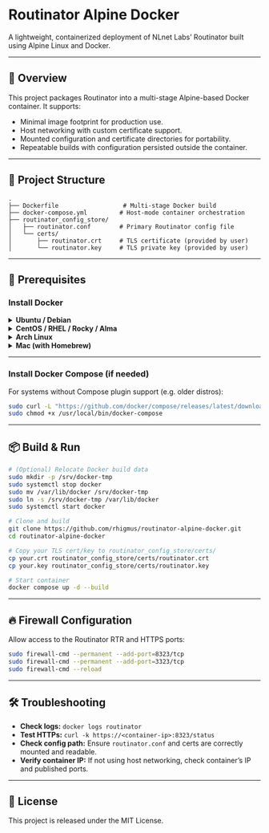 # Routinator Alpine Docker

A lightweight, containerized deployment of NLnet Labs’ Routinator built using Alpine Linux and Docker.

---

## 🚀 Overview

This project packages Routinator into a multi-stage Alpine-based Docker container. It supports:

- Minimal image footprint for production use.
- Host networking with custom certificate support.
- Mounted configuration and certificate directories for portability.
- Repeatable builds with configuration persisted outside the container.

---

## 📁 Project Structure

```text
.
├── Dockerfile                  # Multi-stage Docker build
├── docker-compose.yml         # Host-mode container orchestration
├── routinator_config_store/
│   ├── routinator.conf        # Primary Routinator config file
│   └── certs/
│       ├── routinator.crt     # TLS certificate (provided by user)
│       └── routinator.key     # TLS private key (provided by user)
```

---

## 🔧 Prerequisites

### Install Docker

<details>
<summary><strong>Ubuntu / Debian</strong></summary>

```bash
sudo apt update
sudo apt install -y docker.io
sudo systemctl enable --now docker
```
</details>

<details>
<summary><strong>CentOS / RHEL / Rocky / Alma</strong></summary>

```bash
sudo dnf install -y dnf-plugins-core
sudo dnf config-manager   --add-repo https://download.docker.com/linux/centos/docker-ce.repo

sudo dnf install -y docker-ce docker-ce-cli containerd.io
sudo systemctl enable --now docker
```
</details>

<details>
<summary><strong>Arch Linux</strong></summary>

```bash
sudo pacman -Syu docker
sudo systemctl enable --now docker
```
</details>

<details>
<summary><strong>Mac (with Homebrew)</strong></summary>

```bash
brew install --cask docker
open /Applications/Docker.app
```
</details>

---

### Install Docker Compose (if needed)

For systems without Compose plugin support (e.g. older distros):

```bash
sudo curl -L "https://github.com/docker/compose/releases/latest/download/docker-compose-$(uname -s)-$(uname -m)" -o /usr/local/bin/docker-compose
sudo chmod +x /usr/local/bin/docker-compose
```

---

## 📦 Build & Run

```bash
# (Optional) Relocate Docker build data
sudo mkdir -p /srv/docker-tmp
sudo systemctl stop docker
sudo mv /var/lib/docker /srv/docker-tmp
sudo ln -s /srv/docker-tmp /var/lib/docker
sudo systemctl start docker

# Clone and build
git clone https://github.com/rhigmus/routinator-alpine-docker.git
cd routinator-alpine-docker

# Copy your TLS cert/key to routinator_config_store/certs/
cp your.crt routinator_config_store/certs/routinator.crt
cp your.key routinator_config_store/certs/routinator.key

# Start container
docker compose up -d --build
```

---

## 🔥 Firewall Configuration

Allow access to the Routinator RTR and HTTPS ports:

```bash
sudo firewall-cmd --permanent --add-port=8323/tcp
sudo firewall-cmd --permanent --add-port=3323/tcp
sudo firewall-cmd --reload
```

---

## 🛠 Troubleshooting

- **Check logs:** `docker logs routinator`
- **Test HTTPs:** `curl -k https://<container-ip>:8323/status`
- **Check config path:** Ensure `routinator.conf` and certs are correctly mounted and readable.
- **Verify container IP:** If not using host networking, check container’s IP and published ports.

---

## 📄 License

This project is released under the MIT License.
